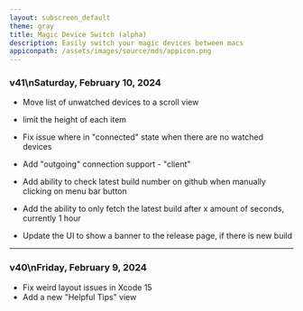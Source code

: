 ```yaml
---
layout: subscreen_default
theme: gray
title: Magic Device Switch (alpha)
description: Easily switch your magic devices between macs
appiconpath: /assets/images/source/mds/appicon.png
---
```


### v41\nSaturday, February 10, 2024

* Move list of unwatched devices to a scroll view
* limit the height of each item

* Fix issue where in "connected" state when there are no watched devices

* Add "outgoing" connection support - "client"
* Add ability to check latest build number on github when manually clicking on menu bar button
* Add the ability to only fetch the latest build after x amount of seconds, currently 1 hour
* Update the UI to show a banner to the release page, if there is new build


---

### v40\nFriday, February 9, 2024

* Fix weird layout issues in Xcode 15
* Add a new "Helpful Tips" view